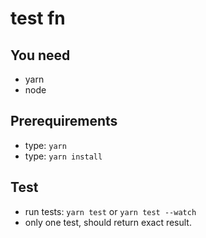 # test fn

## You need

- yarn
- node

## Prerequirements

- type: `yarn`
- type: `yarn install`

## Test

- run tests: `yarn test` or `yarn test --watch`
- only one test, should return exact result.
